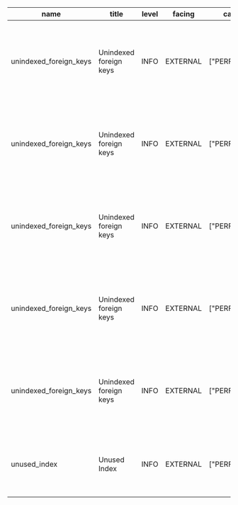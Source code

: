 | name                   | title                  | level | facing   | categories      | description                                                                                         | detail                                                                                                                                                                                     | remediation                                                                                  | metadata                                                                                                                                                | cache_key                                                                                                |
| ---------------------- | ---------------------- | ----- | -------- | --------------- | --------------------------------------------------------------------------------------------------- | ------------------------------------------------------------------------------------------------------------------------------------------------------------------------------------------ | -------------------------------------------------------------------------------------------- | ------------------------------------------------------------------------------------------------------------------------------------------------------- | -------------------------------------------------------------------------------------------------------- |
| unindexed_foreign_keys | Unindexed foreign keys | INFO  | EXTERNAL | ["PERFORMANCE"] | Identifies foreign key constraints without a covering index, which can impact database performance. | Table \`public.document_edits_audit_log\` has a foreign key \`document_edits_audit_log_document_version_id_fkey\` without a covering index. This can lead to suboptimal query performance. | <https://supabase.com/docs/guides/database/database-linter?lint=0001_unindexed_foreign_keys> | {"name":"document_edits_audit_log","type":"table","schema":"public","fkey_name":"document_edits_audit_log_document_version_id_fkey","fkey_columns":[2]} | unindexed_foreign_keys_public_document_edits_audit_log_document_edits_audit_log_document_version_id_fkey |
| unindexed_foreign_keys | Unindexed foreign keys | INFO  | EXTERNAL | ["PERFORMANCE"] | Identifies foreign key constraints without a covering index, which can impact database performance. | Table \`public.document_edits_audit_log\` has a foreign key \`document_edits_audit_log_editor_id_fkey\` without a covering index. This can lead to suboptimal query performance.           | <https://supabase.com/docs/guides/database/database-linter?lint=0001_unindexed_foreign_keys> | {"name":"document_edits_audit_log","type":"table","schema":"public","fkey_name":"document_edits_audit_log_editor_id_fkey","fkey_columns":[3]}           | unindexed_foreign_keys_public_document_edits_audit_log_document_edits_audit_log_editor_id_fkey           |
| unindexed_foreign_keys | Unindexed foreign keys | INFO  | EXTERNAL | ["PERFORMANCE"] | Identifies foreign key constraints without a covering index, which can impact database performance. | Table \`public.documents\` has a foreign key \`documents_division_id_fkey\` without a covering index. This can lead to suboptimal query performance.                                       | <https://supabase.com/docs/guides/database/database-linter?lint=0001_unindexed_foreign_keys> | {"name":"documents","type":"table","schema":"public","fkey_name":"documents_division_id_fkey","fkey_columns":[12]}                                      | unindexed_foreign_keys_public_documents_documents_division_id_fkey                                       |
| unindexed_foreign_keys | Unindexed foreign keys | INFO  | EXTERNAL | ["PERFORMANCE"] | Identifies foreign key constraints without a covering index, which can impact database performance. | Table \`public.documents\` has a foreign key \`documents_gca_id_fkey\` without a covering index. This can lead to suboptimal query performance.                                            | <https://supabase.com/docs/guides/database/database-linter?lint=0001_unindexed_foreign_keys> | {"name":"documents","type":"table","schema":"public","fkey_name":"documents_gca_id_fkey","fkey_columns":[13]}                                           | unindexed_foreign_keys_public_documents_documents_gca_id_fkey                                            |
| unindexed_foreign_keys | Unindexed foreign keys | INFO  | EXTERNAL | ["PERFORMANCE"] | Identifies foreign key constraints without a covering index, which can impact database performance. | Table \`public.documents\` has a foreign key \`documents_uploader_id_fkey\` without a covering index. This can lead to suboptimal query performance.                                       | <https://supabase.com/docs/guides/database/database-linter?lint=0001_unindexed_foreign_keys> | {"name":"documents","type":"table","schema":"public","fkey_name":"documents_uploader_id_fkey","fkey_columns":[6]}                                       | unindexed_foreign_keys_public_documents_documents_uploader_id_fkey                                       |
| unused_index           | Unused Index           | INFO  | EXTERNAL | ["PERFORMANCE"] | Detects if an index has never been used and may be a candidate for removal.                         | Index \`idx_roster_entries_member\` on table \`public.roster_entries\` has not been used                                                                                                   | <https://supabase.com/docs/guides/database/database-linter?lint=0005_unused_index>           | {"name":"roster_entries","type":"table","schema":"public"}                                                                                              |
